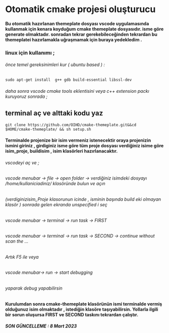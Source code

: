 # Otomatik cmake projesi oluşturucu
#### Bu otomatik hazırlanan themeplate dosyası vscode uygulamasında kullanmak için kenara koyduğum cmake themeplate dosyasıdır. isme göre generate olmaktadır. sonradan tekrar gerekebileceğinden tekrardan bu themeplatei hazırlamakla uğraşmamak için buraya yedekledim .   
   
### linux için kullanımı ;   

###### önce temel gereksinimleri kur ( ubuntu based ) :   
`sudo apt-get install  g++ gdb build-essential libssl-dev `
###### daha sonra vscode cmake tools eklentisini veya c++ extension packı kuruyoruz sonrada ;   
   
## terminal aç ve alttaki kodu yaz   

`git clone https://github.com/OIHD/cmake-themeplate.git&&cd $HOME/cmake-themeplate/ && sh setup.sh   `

#### Terminalde projenize bir isim vermeniz istenecektir oraya projenizin ismini giriniz , girdiginiz isme göre tüm proje dosyası verdiğiniz isime göre isim_proje, buildisim , isim klasörleri hazırlanacaktır.

###### vscodeyi aç ve ;   
###### vscode menubar -> file -> open folder -> verdiğiniz isimdeki dosyayı /home/kullaniciadiniz/ klasöründe bulun ve açın   
###### (verdiginizisim_Proje klasorunun icinde , isminin başında build eki olmayan klasör ) sonrada gelen ekranda unspecified i seç      

###### vscode menubar -> terminal -> run task -> FIRST   
###### vscode menubar -> terminal -> run task -> SECOND -> continue without scan the ...   

###### Artık F5 ile veya
###### vscode menubar-> run -> start debugging
###### yaparak debug yapabilirsin

#### Kurulumdan sonra cmake-themeplate klasörünün ismi terminalde vermiş olduğunuz isim olmaktadır , istediğin klasöre taşıyabilirsin. Yollarla ilgili bir sorun oluşursa FIRST ve SECOND taskını tekrardan çalıştır.

##### SON GÜNCELLEME : 8 Mart 2023
